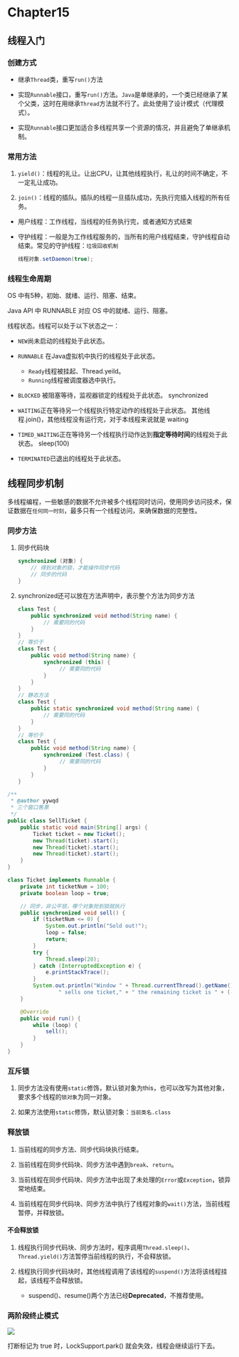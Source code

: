 # Chapter15

## 线程入门

### 创建方式

 - 继承`Thread`类，重写`run()`方法

 - 实现`Runnable`接口，重写`run()`方法。`Java`是单继承的，一个类已经继承了某个父类，这时在用继承`Thread`方法就不行了。此处使用了设计模式（代理模式）。

 - 实现`Runnable`接口更加适合多线程共享一个资源的情况，并且避免了单继承机制。

### 常用方法

1. `yield()`：线程的礼让。让出CPU，让其他线程执行，礼让的时间不确定，不一定礼让成功。

2. `join()`：线程的插队。插队的线程一旦插队成功，先执行完插入线程的所有任务。

 - 用户线程：工作线程，当线程的任务执行完，或者通知方式结束

 - 守护线程：一般是为工作线程服务的，当所有的用户线程结束，守护线程自动结束。常见的守护线程：`垃圾回收机制`

   ```java
   线程对象.setDaemon(true);
   ```

### 线程生命周期

OS 中有5种，初始、就绪、运行、阻塞、结束。

 Java API 中 RUNNABLE 对应 OS 中的就绪、运行、阻塞。

线程状态。线程可以处于以下状态之一：

- `NEW`尚未启动的线程处于此状态。 

- `RUNNABLE` 在Java虚拟机中执行的线程处于此状态。 

   - `Ready`线程被挂起、Thread.yeild。
   - `Running`线程被调度器选中执行。

- `BLOCKED` 被阻塞等待，监视器锁定的线程处于此状态。 synchronized

- `WAITING`正在等待另一个线程执行特定动作的线程处于此状态。 其他线程.join()，其他线程没有运行完，对于本线程来说就是 waiting

- `TIMED_WAITING`正在等待另一个线程执行动作达到**指定等待时间**的线程处于此状态。 sleep(100)

- `TERMINATED`已退出的线程处于此状态。

## 线程同步机制

多线程编程，一些敏感的数据不允许被多个线程同时访问，使用同步访问技术，保证数据在`任何同一时刻`，最多只有一个线程访问，来确保数据的完整性。

### 同步方法

1. 同步代码块

   ```java
   synchronized (对象) {
       // 得到对象的锁，才能操作同步代码
       // 同步的代码
   }
   ```

2. synchronized还可以放在方法声明中，表示整个方法为同步方法

   ```java
   class Test {
       public synchronized void method(String name) {
           // 需要同的代码
       }
   }
   // 等价于
   class Test {
       public void method(String name) {
           synchronized (this) {
                // 需要同的代码
           }
       } 
   }
   // 静态方法
   class Test {
       public static synchronized void method(String name) {
           // 需要同的代码
       }
   }
   // 等价于
   class Test {
       public void method(String name) {
           synchronized (Test.class) {
                // 需要同的代码
           }
       } 
   }
   ```

```java
/**
 * @author yywqd
 * 三个窗口售票
 */
public class SellTicket {
    public static void main(String[] args) {
        Ticket ticket = new Ticket();
        new Thread(ticket).start();
        new Thread(ticket).start();
        new Thread(ticket).start();
    }
}

class Ticket implements Runnable {
    private int ticketNum = 100;
    private boolean loop = true;

    // 同步，非公平锁，哪个对象抢到锁就执行
    public synchronized void sell() {
        if (ticketNum <= 0) {
            System.out.println("Sold out!");
            loop = false;
            return;
        }
        try {
            Thread.sleep(20);
        } catch (InterruptedException e) {
            e.printStackTrace();
        }
        System.out.println("Window " + Thread.currentThread().getName() +
                " sells one ticket," + " the remaining ticket is " + (--ticketNum));
    }

    @Override
    public void run() {
        while (loop) {
            sell();
        }
    }
}
```

### 互斥锁

1. 同步方法没有使用`static`修饰，默认锁对象为this，也可以改写为其他对象，要求多个线程的`锁对象`为同一对象。

2. 如果方法使用`static`修饰，默认锁对象：`当前类名.class`

### 释放锁

1. 当前线程的同步方法、同步代码块执行结束。

2. 当前线程在同步代码块、同步方法中遇到`break`、`return`。

3. 当前线程在同步代码块、同步方法中出现了未处理的`Error`或`Exception`，锁异常地结束。

4. 当前线程在同步代码块、同步方法中执行了线程对象的`wait()`方法，当前线程暂停，并释放锁。

#### 不会释放锁

1. 线程执行同步代码块、同步方法时，程序调用`Thread.sleep()`、`Thread.yield()`方法暂停当前线程的执行，不会释放锁。

2. 线程执行同步代码块时，其他线程调用了该线程的`suspend()`方法将该线程挂起，该线程不会释放锁。

   - suspend()、resume()两个方法已经**Deprecated**，不推荐使用。

### 两阶段终止模式

![](https://xingqiu-tuchuang-1256524210.cos.ap-shanghai.myqcloud.com/1204/image-20220716161423014.png)

打断标记为 true 时，LockSupport.park() 就会失效，线程会继续运行下去。









